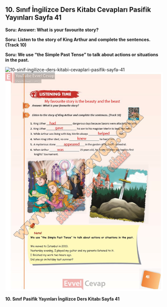 ## 10. Sınıf İngilizce Ders Kitabı Cevapları Pasifik Yayınları Sayfa 41

**Soru: Answer: What is your favourite story?**

**Soru: Listen to the story of King Arthur and complete the sentences. (Track 10)**

**Soru: We use “the Simple Past Tense” to talk about actions or situations in the past.**

![10-sinif-ingilizce-ders-kitabi-cevaplari-pasifik-sayfa-41]()![10-sinif-ingilizce-ders-kitabi-cevaplari-pasifik-sayfa-41](./image1.webp)

**10. Sınıf Pasifik Yayınları İngilizce Ders Kitabı Sayfa 41**